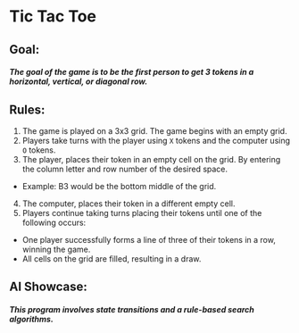 # Tic Tac Toe

## Goal:
##### The goal of the game is to be the first person to get 3 tokens in a horizontal, vertical, or diagonal row.

## Rules:
1. The game is played on a 3x3 grid. The game begins with an empty grid.
2. Players take turns with the player using `X` tokens and the computer using `O` tokens.
3. The player, places their token in an empty cell on the grid. By entering the column letter and row number of the desired space. 
  - Example: B3 would be the bottom middle of the grid.
4. The computer, places their token in a different empty cell.
5. Players continue taking turns placing their tokens until one of the following occurs:
  - One player successfully forms a line of three of their tokens in a row, winning the game.
  - All cells on the grid are filled, resulting in a draw.

## AI Showcase:
##### This program involves state transitions and a rule-based search algorithms. 